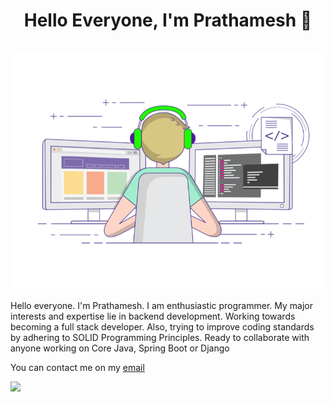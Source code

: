 <h1 align="center"> Hello Everyone, I'm Prathamesh 👋</h1>
<br>
<img src="Assets/programming.gif">

<p>
  Hello everyone. I'm Prathamesh. I am enthusiastic programmer. My major interests and expertise lie in backend development. Working towards becoming a full stack developer. Also, trying to improve coding standards by adhering to SOLID Programming Principles. Ready to collaborate with anyone working on Core Java, Spring Boot or Django
</p>
<p>
  You can contact me on my <a href="mailto:prathameshsahasrabuddhe@gmail.com">email</a>
</p>
<p>
  <a href="https://skillicons.dev">
    <img src="https://skillicons.dev/icons?i=cpp,python,java,spring,django,flask,mysql,git,github,vscode,idea,firebase" />
  </a>
</p>
